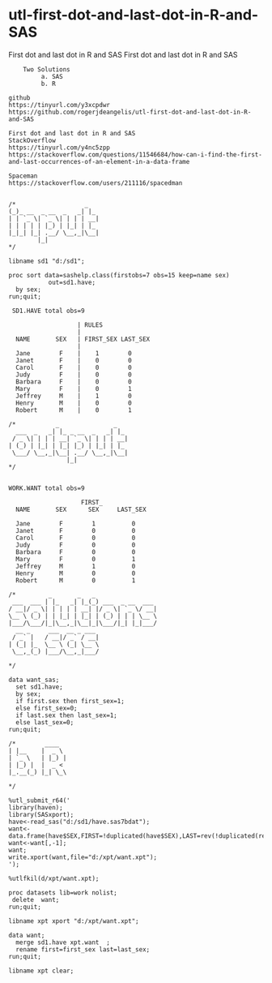 # utl-first-dot-and-last-dot-in-R-and-SAS
First dot and last dot in R and SAS
    First dot and last dot in R and SAS                                                                                       
                                                                                                                              
        Two Solutions                                                                                                         
             a. SAS                                                                                                           
             b. R                                                                                                             
                                                                                                                              
    github                                                                                                                    
    https://tinyurl.com/y3xcpdwr                                                                                              
    https://github.com/rogerjdeangelis/utl-first-dot-and-last-dot-in-R-and-SAS                                                
                                                                                                                              
    First dot and last dot in R and SAS                                                                                       
    StackOverflow                                                                                                             
    https://tinyurl.com/y4nc5zpp                                                                                              
    https://stackoverflow.com/questions/11546684/how-can-i-find-the-first-and-last-occurrences-of-an-element-in-a-data-frame  
                                                                                                                              
    Spaceman                                                                                                                  
    https://stackoverflow.com/users/211116/spacedman                                                                          
                                                                                                                              
                                                                                                                              
    /*                   _                                                                                                    
    (_)_ __  _ __  _   _| |_                                                                                                  
    | | `_ \| `_ \| | | | __|                                                                                                 
    | | | | | |_) | |_| | |_                                                                                                  
    |_|_| |_| .__/ \__,_|\__|                                                                                                 
            |_|                                                                                                               
    */                                                                                                                        
                                                                                                                              
    libname sd1 "d:/sd1";                                                                                                     
                                                                                                                              
    proc sort data=sashelp.class(firstobs=7 obs=15 keep=name sex)                                                             
               out=sd1.have;                                                                                                  
      by sex;                                                                                                                 
    run;quit;                                                                                                                 
                                                                                                                              
     SD1.HAVE total obs=9                                                                                                     
                                                                                                                              
                       | RULES                                                                                                
                       |                                                                                                      
      NAME       SEX   | FIRST_SEX LAST_SEX                                                                                   
                       |                                                                                                      
      Jane        F    |    1        0                                                                                        
      Janet       F    |    0        0                                                                                        
      Carol       F    |    0        0                                                                                        
      Judy        F    |    0        0                                                                                        
      Barbara     F    |    0        0                                                                                        
      Mary        F    |    0        1                                                                                        
      Jeffrey     M    |    1        0                                                                                        
      Henry       M    |    0        0                                                                                        
      Robert      M    |    0        1                                                                                        
                                                                                                                              
    /*           _               _                                                                                            
      ___  _   _| |_ _ __  _   _| |_                                                                                          
     / _ \| | | | __| `_ \| | | | __|                                                                                         
    | (_) | |_| | |_| |_) | |_| | |_                                                                                          
     \___/ \__,_|\__| .__/ \__,_|\__|                                                                                         
                    |_|                                                                                                       
    */                                                                                                                        
                                                                                                                              
                                                                                                                              
    WORK.WANT total obs=9                                                                                                     
                                                                                                                              
                        FIRST_                                                                                                
      NAME       SEX      SEX     LAST_SEX                                                                                    
                                                                                                                              
      Jane        F        1          0                                                                                       
      Janet       F        0          0                                                                                       
      Carol       F        0          0                                                                                       
      Judy        F        0          0                                                                                       
      Barbara     F        0          0                                                                                       
      Mary        F        0          1                                                                                       
      Jeffrey     M        1          0                                                                                       
      Henry       M        0          0                                                                                       
      Robert      M        0          1                                                                                       
                                                                                                                              
    /*         _       _   _                                                                                                  
     ___  ___ | |_   _| |_(_) ___  _ __  ___                                                                                  
    / __|/ _ \| | | | | __| |/ _ \| `_ \/ __|                                                                                 
    \__ \ (_) | | |_| | |_| | (_) | | | \__ \                                                                                 
    |___/\___/|_|\__,_|\__|_|\___/|_| |_|___/                                                                                 
      __ _     ___  __ _ ___                                                                                                  
     / _` |   / __|/ _` / __|                                                                                                 
    | (_| |_  \__ \ (_| \__ \                                                                                                 
     \__,_(_) |___/\__,_|___/                                                                                                 
                                                                                                                              
    */                                                                                                                        
                                                                                                                              
    data want_sas;                                                                                                            
      set sd1.have;                                                                                                           
      by sex;                                                                                                                 
      if first.sex then first_sex=1;                                                                                          
      else first_sex=0;                                                                                                       
      if last.sex then last_sex=1;                                                                                            
      else last_sex=0;                                                                                                        
    run;quit;                                                                                                                 
                                                                                                                              
    /*        ____                                                                                                            
    | |__    |  _ \                                                                                                           
    | `_ \   | |_) |                                                                                                          
    | |_) |  |  _ <                                                                                                           
    |_.__(_) |_| \_\                                                                                                          
                                                                                                                              
    */                                                                                                                        
                                                                                                                              
    %utl_submit_r64('                                                                                                         
    library(haven);                                                                                                           
    library(SASxport);                                                                                                        
    have<-read_sas("d:/sd1/have.sas7bdat");                                                                                   
    want<-data.frame(have$SEX,FIRST=!duplicated(have$SEX),LAST=rev(!duplicated(rev(have$SEX))))*1;                            
    want<-want[,-1];                                                                                                          
    want;                                                                                                                     
    write.xport(want,file="d:/xpt/want.xpt");                                                                                 
    ');                                                                                                                       
                                                                                                                              
    %utlfkil(d/xpt/want.xpt);                                                                                                 
                                                                                                                              
    proc datasets lib=work nolist;                                                                                            
     delete  want;                                                                                                            
    run;quit;                                                                                                                 
                                                                                                                              
    libname xpt xport "d:/xpt/want.xpt";                                                                                      
                                                                                                                              
    data want;                                                                                                                
      merge sd1.have xpt.want  ;                                                                                              
      rename first=first_sex last=last_sex;                                                                                   
    run;quit;                                                                                                                 
                                                                                                                              
    libname xpt clear;                                                                                                        
                                                                                                                              
